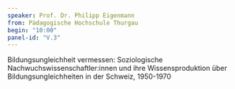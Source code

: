 ```yaml
---
speaker: Prof. Dr. Philipp Eigenmann
from: Pädagogische Hochschule Thurgau
begin: "10:00"
panel-id: "V.3"
---
```


Bildungsungleichheit vermessen: Soziologische Nachwuchswissenschaftler:innen und ihre Wissensproduktion über Bildungsungleichheiten in der Schweiz, 1950-1970
